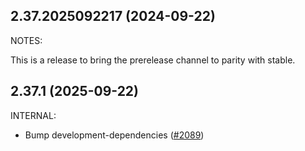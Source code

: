 ## 2.37.2025092217 (2024-09-22)

NOTES:

This is a release to bring the prerelease channel to parity with stable.

## 2.37.1 (2025-09-22)

INTERNAL:

* Bump development-dependencies ([#2089](https://github.com/hashicorp/vscode-terraform/issues/2089))


